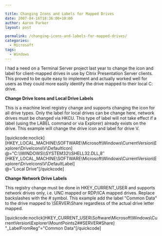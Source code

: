 ```yaml
---

title: Changing Icons and Labels for Mapped Drives
date: 2007-04-16T18:36:00+10:00
author: Aaron Parker
layout: post

permalink: /changing-icons-and-labels-for-mapped-drives/
categories:
  - Microsoft
tags:
  - Windows
---
```

I had a need on a Terminal Server project last year to change the icon and label for client-mapped drives in use by Citrix Presentation Server clients. This proved to be quite easy to implement and actually worked well for users as they could more easily identify the drive mapped to their local C: drive.

**Change Drive Icons and Local Drive Labels** 

This is a machine level registry change and supports changing the icon for all drive types. Only the label for local drives can be change here, network drives must be changed via HKCU. This type of label will not take effect if a label (using the LABEL command or via Explorer) already exists on the drive. This example will change the drive icon and label for drive V.

<p class="code">
  [quickcode:noclick][HKEY_LOCAL_MACHINE\SOFTWARE\Microsoft\Windows\CurrentVersion\Explorer\DriveIcons\V\DefaultIcon]<br /> @="C:\\WINDOWS\\SYSTEM32\\SHELL32.DLL,8&#8243;[HKEY_LOCAL_MACHINE\SOFTWARE\Microsoft\Windows\CurrentVersion\Explorer\DriveIcons\V\DefaultLabel]<br /> @="Local Drive"[/quickcode]
</p>

**Change Network Drive Labels** 

This registry change must be done in HKEY\_CURRENT\_USER and supports network drives only, i.e. UNC mapped or RDP/ICA mapped drives. Replace backslashes with the # symbol. This example add the label "Common Data" to the drive mapped to \\SERVER\Share regardless of the actual drive letter mapped.

<p class="code">
  [quickcode:noclick]HKEY_CURRENT_USER\Software\Microsoft\Windows\CurrentVersion\Explorer\MountPoints2##SERVER#Share]<br /> "_LabelFromReg"="Common Data"[/quickcode]
</p>